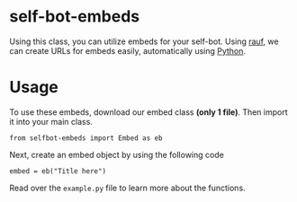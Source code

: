 # self-bot-embeds
Using this class, you can utilize embeds for your self-bot. Using [rauf](https://emnbed.rauf.wtf), we can create URLs for embeds easily, automatically using [Python](https://www.python.org/).
# Usage
To use these embeds, download our embed class **(only 1 file)**.  Then import it into your main class.
```
from selfbot-embeds import Embed as eb
```
Next, create an embed object by using the following code
```
embed = eb("Title here")
```
Read over the `example.py` file to learn more about the functions.
